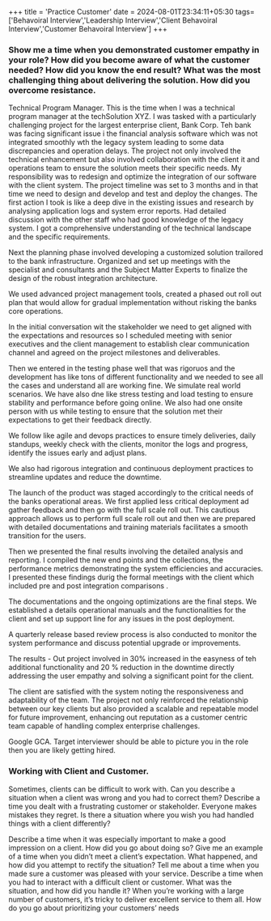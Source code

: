 +++
title = 'Practice Customer'
date = 2024-08-01T23:34:11+05:30
tags=['Behavoiral Interview','Leadership Interview','Client Behavoiral Interview','Customer Behavoiral Interview']
+++


### Show me a time when you demonstrated customer empathy in your role? How did you become aware of what the customer needed? How did you know the end result? What was the most challenging thing about delivering the solution. How did you overcome resistance.

Technical Program Manager. This is the time when I was a technical program manager at the techSolution XYZ. I was tasked with a particularly challenging project for the largest enterprise client, Bank Corp. Teh bank was facing significant issue i the financial analysis software which was not integrated smoothly wth the legacy system leading to some data discrepancies and operation delays. The project not only involved the technical enhancement but also involved collaboration with the client it and operations team to ensure the solution meets their specific needs. My responsibility was to redesign and optimize the integration of our software with the client system. The project timeline was set to 3 months and in that time we need to design and develop and test and deploy the changes.
The first action I took is like a deep dive in the existing issues and research by analysing application logs and system error reports.
Had detailed discussion with the other staff who had good knowledge of the legacy system. I got a comprehensive understanding of the technical landscape and the specific requirements.

Next the planning phase involved developing a customized solution trailored to the bank infrastructure. Organized and set up meetings with the specialist and consultants and the Subject Matter Experts to finalize the design of the robust integration architecture.

We used advanced project management tools, created a phased out roll out plan that would allow for gradual implementation without risking the banks core operations.

In the initial conversation wit the stakeholder we need to get aligned with the expectations and resources so I scheduled meeting with senior executives and the client management to establish clear communication channel and agreed on the project milestones and deliverables.

Then we entered in the testing phase well that was rigoruos and the development has like tons of different functionality and we needed to see all the cases and understand all are working fine. We simulate real world scenarios. We have also dne like stress testing and load testing to ensure stability and performance before going online. We also had one onsite person with us while testing to ensure that the solution met their expectations to get their feedback directly.

We follow like agile and devops practices to ensure timely deliveries, daily standups, weekly check with the clients, monitor the logs and progress, identify the issues early and adjust plans.

We also had rigorous integration and continuous deployment practices to streamline updates and reduce the downtime.

The launch of the product was staged accordingly to the critical needs of the banks operational areas. We first applied less critical deployment ad gather feedback and then go with the full scale roll out.
This cautious approach allows us to perform full scale roll out and then we are prepared with detailed documentations and training materials facilitates a smooth transition for the users.

Then we presented the final results involving the detailed analysis and reporting. I compiled the new end points and the collections, the performance metrics demonstrating the system efficiencies and accuracies. I presented these findings durig the formal meetings with the client which included pre and post integration comparisons .

The documentations and the ongoing optimizations are the final steps. We established a details operational manuals and the functionalities for the client and set up support line for any issues in the post deployment.

A quarterly release based review process is also conducted to monitor the system performance and discuss potential upgrade or improvements.

The results - Out project involved in 30% increased in the easyness of teh additional functionality and 20 % reduction in the downtime directly addressing the user empathy and solving a significant point for the client.

The client are satisfied with the system noting the responsiveness and adaptability of the team. The project not only reinforced the relationship between our key clients but also provided a scalable and repeatable model for future improvement, enhancing out reputation as a customer centric team capable of handling complex enterprise challenges.

Google GCA. Target interviewer should be able to picture you in the role then you are likely getting hired.


### Working with Client and Customer.

Sometimes, clients can be difficult to work with. Can you describe a situation when a client was wrong and you had to correct them? Describe a time you dealt with a frustrating customer or stakeholder. Everyone makes mistakes they regret. Is there a situation where you wish you had handled things with a client differently?

Describe a time when it was especially important to make a good impression on a client. How did you go about doing so?
Give me an example of a time when you didn’t meet a client’s expectation. What happened, and how did you attempt to rectify the situation?
Tell me about a time when you made sure a customer was pleased with your service.
Describe a time when you had to interact with a difficult client or customer. What was the situation, and how did you handle it?
When you’re working with a large number of customers, it’s tricky to deliver excellent service to them all. How do you go about prioritizing your customers’ needs